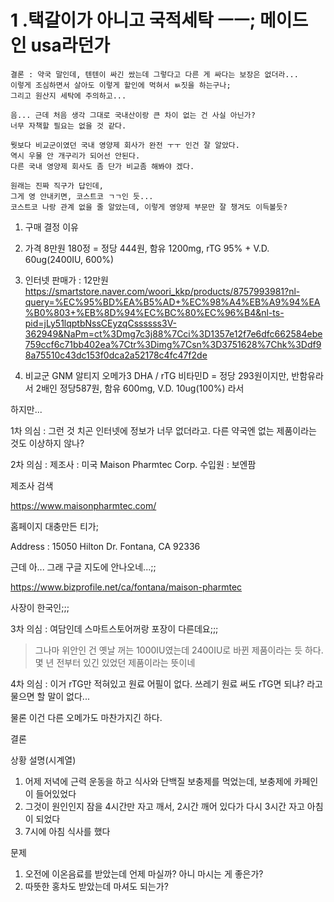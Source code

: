 # 1 .택갈이가 아니고 국적세탁 ㅡㅡ; 메이드 인 usa라던가

```
결론 : 약국 말인데, 텐텐이 싸긴 쌌는데 그렇다고 다른 게 싸다는 보장은 없더라...
이렇게 조심하면서 살아도 이렇게 할인에 먹혀서 ㅄ짓을 하는구나;
그리고 원산지 세탁에 주의하고...

음... 근데 처음 생각 그대로 국내산이랑 큰 차이 없는 건 사실 아닌가?
너무 자책할 필요는 없을 것 같다.

뭣보다 비교군이였던 국내 영양제 회사가 완전 ㅜㅜ 인건 잘 알았다.
역시 우물 안 개구리가 되어선 안된다.
다른 국내 영양제 회사도 좀 단가 비교좀 해봐야 겠다.

원래는 진짜 직구가 답인데,
그게 영 안내키면, 코스트코 ㄱㄱ인 듯...
코스트코 나랑 관계 없을 줄 알았는데, 이렇게 영양제 부문만 잘 챙겨도 이득볼듯?
```

1. 구매 결정 이유
2. 가격 8만원 180정 = 정당 444원, 함유 1200mg, rTG 95% + V.D. 60ug(2400IU, 600%)
3. 인터넷 판매가 : 12만원
https://smartstore.naver.com/woori_kkp/products/8757993981?nl-query=%EC%95%BD%EA%B5%AD+%EC%98%A4%EB%A9%94%EA%B0%803+%EB%8D%94%EC%BC%80%EC%96%B4&nl-ts-pid=jLy51lqptbNssCEyzqCssssss3V-362949&NaPm=ct%3Dmg7c3j88%7Cci%3D1357e12f7e6dfc662584ebe759ccf6c71bb402ea%7Ctr%3Dimg%7Csn%3D3751628%7Chk%3Ddf98a75510c43dc153f0dca2a52178c4fc47f2de

4. 비교군 GNM 알티지 오메가3 DHA / rTG 비타민D = 정당 293원이지만, 반함유라서 2배인 정당587원, 함유 600mg, V.D. 10ug(100%)
라서 

하지만...

1차 의심 : 그런 것 치곤 인터넷에 정보가 너무 없더라고. 다른 약국엔 없는 제품이라는 것도 이상하지 않나? 

2차 의심 : 제조사 : 미국 Maison Pharmtec Corp. 수입원 : 보엔팜

제조사 검색 

https://www.maisonpharmtec.com/

홈페이지 대충만든 티가;

Address : 15050 Hilton Dr. Fontana, CA 92336

근데 아... 그래 구글 지도에 안나오네...;;

https://www.bizprofile.net/ca/fontana/maison-pharmtec

사장이 한국인;;;

3차 의심 : 여담인데 스마트스토어꺼랑 포장이 다른데요;;;

>그나마 위안인 건 옛날 꺼는 1000IU였는데 2400IU로 바뀐 제품이라는 듯 하다. 몇 년 전부터 있긴 있었던 제품이라는 뜻이네

4차 의심 : 이거 rTG만 적혀있고 원료 어필이 없다. 쓰레기 원료 써도 rTG면 되냐? 라고 물으면 할 말이 없다...

물론 이건 다른 오메가도 마찬가지긴 하다.


결론



상황 설명(시계열)
1. 어제 저녁에 근력 운동을 하고 식사와 단백질 보충제를 먹었는데, 보충제에 카페인이 들어있었다
2. 그것이 원인인지 잠을 4시간만 자고 깨서, 2시간 깨어 있다가 다시 3시간 자고 아침이 되었다
3. 7시에 아침 식사를 했다

문제 
1. 오전에 이온음료를 받았는데 언제 마실까? 아니 마시는 게 좋은가?
2. 따뜻한 홍차도 받았는데 마셔도 되는가?
